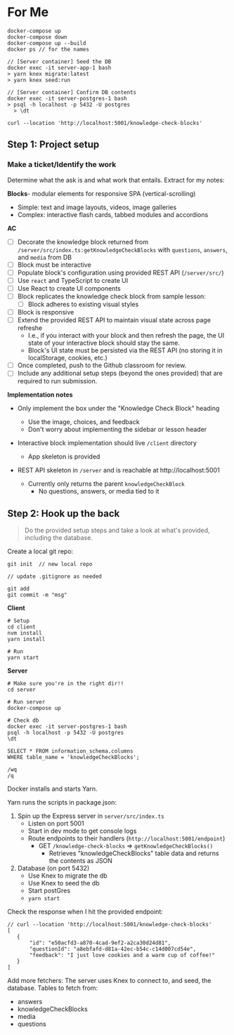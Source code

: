 # For Me # 
```
docker-compose up
docker-compose down
docker-compose up --build
docker ps // for the names

// [Server container] Seed the DB
docker exec -it server-app-1 bash
> yarn knex migrate:latest
> yarn knex seed:run

// [Server container] Confirm DB contents
docker exec -it server-postgres-1 bash
> psql -h localhost -p 5432 -U postgres
  > \dt

curl --location 'http://localhost:5001/knowledge-check-blocks'
```
## Step 1: Project setup

### Make a ticket/Identify the work

Determine what the ask is and what work that entails. Extract for my notes:

**Blocks**- modular elements for responsive SPA (vertical-scrolling)
- Simple: text and image layouts, videos, image galleries
- Complex: interactive flash cards, tabbed modules and accordions


**AC**
- [ ] Decorate the knowledge block returned from `/server/src/index.ts:getKnowledgeCheckBlocks` with `questions`, `answers`, and `media` from DB
- [ ] Block must be interactive
- [ ] Populate block's configuration using provided REST API (`/server/src/`)
- [ ] Use `react` and TypeScript to create UI
- [ ] Use React to create UI components
- [ ] Block replicates the knowledge check block from sample lesson:
  - [ ] Block adheres to existing visual styles
- [ ] Block is responsive
- [ ] Extend the provided REST API to maintain visual state across page refreshe
  - I.e., if you interact with your block and then refresh the page, the UI state of your interactive block should stay the same.
  - Block's UI state must be persisted via the REST API (no storing it in localStorage, cookies, etc.)
- [ ] Once completed, push to the Github classroom for review.
- [ ] Include any additional setup steps (beyond the ones provided) that are required to run submission.

**Implementation notes**
- Only implement the box under the "Knowledge Check Block" heading
  - Use the image, choices, and feedback
  - Don't worry about implementing the sidebar or lesson header

- Interactive block implementation should live `/client` directory
  - App skeleton is provided

- REST API skeleton in `/server` and is reachable at http://localhost:5001
  - Currently only returns the parent `knowledgeCheckBlock`
    - No questions, answers, or media tied to it


## Step 2: Hook up the back
> Do the provided setup steps and take a look at what's provided, including the database.

Create a local git repo:
```
git init  // new local repo

// update .gitignore as needed

git add
git commit -m "msg"
```

**Client**
```
# Setup
cd client
nvm install
yarn install

# Run
yarn start
```

**Server**
```
# Make sure you're in the right dir!!
cd server

# Run server
docker-compose up

# Check db
docker exec -it server-postgres-1 bash
psql -h localhost -p 5432 -U postgres
\dt

SELECT * FROM information_schema.columns
WHERE table_name = 'knowledgeCheckBlocks';

/wq
/q
```
Docker installs and starts Yarn.

Yarn runs the scripts in package.json:
1. Spin up the Express server in `server/src/index.ts`
   - Listen on port 5001
   - Start in dev mode to get console logs
   - Route endpoints to their handlers (`http://localhost:5001/endpoint`)
     - GET `/knowledge-check-blocks` => `getKnowledgeCheckBlocks()`
       - Retrieves "knowledgeCheckBlocks" table data and returns the contents as JSON
2. Database (on port 5432)
   - Use Knex to migrate the db
   - Use Knex to seed the db
   - Start postGres
   - `yarn start`

 
 
Check the response when I hit the provided endpoint:
 ```
 // curl --location 'http://localhost:5001/knowledge-check-blocks'
 [
    {
        "id": "e50acfd3-a870-4cad-9ef2-a2ca30d24d81",
        "questionId": "a8ebfafd-d81a-42ec-b54c-c14d007cd54e",
        "feedback": "I just love cookies and a warm cup of coffee!"
    }
]
```

Add more fetchers: The server uses Knex to connect to, and seed, the database.
Tables to fetch from:
 - answers
 - knowledgeCheckBlocks
 - media
 - questions


<!-- 
## Part 1: The Coding Challenge

Rise allows customers to create responsive single page, vertically scrolling lessons which include a variety of modular elements called Blocks. These Blocks can be as simple as text and image layouts, videos, image galleries, to more complex components like interactive flash cards, tabbed modules and accordions.

Your goal is to implement one of Rise's interactive blocks (see [this Rise lesson](https://rise.articulate.com/share/YaZWnWdc2El8-M-4gcZ9eQD0lB9iRXDn#/lessons/lZ0qX7FvbGICXnk-30conqfR_JAFagbh) for an example).

At a minimum, your implementation should:
- [ ] Decorate the knowledge block returned from [`getKnowledgeCheckBlocks`](/server/src/index.ts) with `questions`, `answers`, and `media` from the Postgress Database.
- [ ] Populate your interactive block's configuration from the provided REST API (see [`/server`](/server/src/))
- [ ] Use `react` and TypeScript to create a UI that replicates [the knowledge check block from this sample lesson](https://rise.articulate.com/share/YaZWnWdc2El8-M-4gcZ9eQD0lB9iRXDn#/lessons/lZ0qX7FvbGICXnk-30conqfR_JAFagbh)
  - You must use React for your UI components
- [ ] Please stick to the visual styles we have in place. It's important that you implement the feature in full, so pay close attention to the details including how your block behaves across screen sizes. Responsiveness is a core component of Rise.
- [ ] In addition to implementing the knowledge check block, your solution must also maintain its visual state across page refreshes. I.e., if you interact with your block and then refresh the page, the UI state of your interactive block should be the same. Extend the provided REST API to achieve this
  - Your interactive block's UI state must be persisted via the REST API (no storing it in localStorage, cookies, etc.)
- [ ] Once completed, push your solution to the Github classroom for us to review. If additional setup steps beyond the ones provided are required, please include them in your submission.

What you choose to implement from there is up to you. :)

### Implementation notes

- You only need to implement the box under the "Knowledge Check Block" heading with the image, choices, and feedback; don't worry about implementing the sidebar or lesson header.
- Your interactive block implementation should live in the [`/client`](/client) directory, an app skeleton has been provided in the directory
- The beginnings of a REST API lives in [`/server`](/server/src/) and is reachable at http://localhost:5001
  - The REST API currently only returns the parent `knowledgeCheckBlock` with no questions, answers, or media tied to it.

### Getting started

The challenge should take between 3 and 5 hours depending on experience level and we prefer you not devote more time than that. Instead, we ask that you either self-review your PR or share notes in the "Candidate Notes" section below about features or other details that were omitted due to time constraints. This will give our team the opportunity to see how you prioritize you work and should limit the time commitment required.

Lastly, a "Feedback" pull request is automatically created by GitHub Classroom; please commit your work to the `master` branch and **do not merge** the pull request. When you are satisfied with your solution, share the link to the Feedback pull request with the recruiter. Reviewers will be able to review the diff in the pull request in GitHub. 

#### Install Docker

Install [Docker Community Edition](https://hub.docker.com/search?q=&type=edition&offering=community)

- :apple: [macOS](https://hub.docker.com/editions/community/docker-ce-desktop-mac)
- :penguin: [Linux](https://hub.docker.com/search/?type=edition&offering=community&operating_system=linux)
- 🪟 [Windows](https://hub.docker.com/editions/community/docker-ce-desktop-windows)

#### To get the Client up and running on your dev machine:

1. `cd client`
1. `nvm install`
1. `yarn install` (or `npm install`)
1. `yarn start` (or `npm start`)
1. If `yarn start` is throwing errors, you may need to run: `npm_config_yes=true npx yarn-audit-fix`

The client will be available at port 3000

#### To get the REST API up and running on your dev machine:

1. `cd server`
1. `docker-compose up`

The server will be available at port 5001 and the database will be available at port 7482

### Rebuilding Docker Containers

If you install any new packages or add a new database migration file you'll want to rebuild the docker containers. To do so:

1. Stop your docker containers with `CMD + C` or `CTRL + C`
1. `docker-compose down`
1. `docker-compose up --build`

## Part 2: Discuss with Team

You will discuss your code and explain your decisions to a small group of developers and stakeholders at Articulate. The format is modeled after the way we conduct pairing sessions and is meant to give you a glimpse into the way we work. We are SUPER friendly and it will be a fun conversation.

# Candidate Notes

<your notes here> -->

